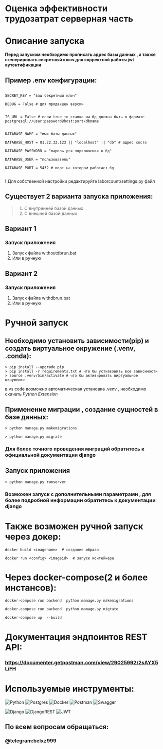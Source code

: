 
# Оценка эффективности трудозатрат серверная часть


# Описание запуска

**Перед запуском необходимо прописать адрес базы данных , а также сгенерировать секретный ключ для  корректной работы jwt аутентификации**  
## Пример .env конфигурации:
```

SECRET_KEY = "ваш секретный ключ"

DEBUG = False # для продакшен версии


IS_URL = False # если true то ссылка на бд должна быть в формате postgresql://user:password@host:port/dbname


DATABASE_NAME = "имя базы данных"

DATABASE_HOST = 81.22.32.123 || "localhost" || "db" # адрес хоста

DATABASE_PASSWORD = "пароль для подключения к бд"

DATABASE_USER = "пользователь"

DATABASE_PORT = 5432 # порт на котором работает бд
    
```   
! Для собственной настройки редактируйте laborcount/settings.py файл


## Существует 2 варианта запуска приложения:
> 1. С внутренней базой данных
> 2. С внешней базой данных

## Вариант 1
### Запуск приложения
1. Запуск файла withoutdbrun.bat
2. Или в ручную 

## Вариант 2
### Запуск приложения
1. Запуск файла withdbrun.bat
2. Или в ручную


# Ручной запуск

## Необходимо  установить  зависимости(pip) и создать виртуальное окружение (.venv, .conda):
```
> pip install --upgrade pip
> pip install -r requirements.txt # что бы устнавовить все зависимости
> source .venv/bin/activate # что бы активировать виртуальное окружение

```
в vs code возможно автоматическая установка .venv , необходимо скачать *Python Extension*


## Применение миграции , создание сущностей в базе данных:

```
> python manage.py makemigrations 

> python manage.py migrate 
```
### Для более точного проведения миграций обратитесь к официальной документации django


## Запуск приложения 

```
> python manage.py runserver 

```

### Возможен запуск с дополнительными параметрами , для более подробной информации обратитесь к документации django


# Также возможен  ручной запуск через докер:
```
docker build <imagename>  # создание образа

docker run <config> <imageid>  # запуск контейнера
```


# Через docker-compose(2 и более инстансов):
```
docker-compose run backend  python manage.py makemigrations

docker-compose run backend  python manage.py migrate

docker-compose up  --build
```




# Документация эндпоинтов REST API:
### https://documenter.getpostman.com/view/29025992/2sAYX5LiFH



# Используемые инструменты:
![Python](https://img.shields.io/badge/python-3670A0?style=for-the-badge&logo=python&logoColor=ffdd54) 
![Postgres](https://img.shields.io/badge/postgres-%23316192.svg?style=for-the-badge&logo=postgresql&logoColor=white) 
![Docker](https://img.shields.io/badge/docker-%230db7ed.svg?style=for-the-badge&logo=docker&logoColor=white) 
![Postman](https://img.shields.io/badge/Postman-FF6C37?style=for-the-badge&logo=postman&logoColor=white) ![Swagger](https://img.shields.io/badge/-Swagger-%23Clojure?style=for-the-badge&logo=swagger&logoColor=white) 

![Django](https://img.shields.io/badge/django-%23092E20.svg?style=for-the-badge&logo=django&logoColor=white) 
![DjangoREST](https://img.shields.io/badge/DJANGO-REST-ff1709?style=for-the-badge&logo=django&logoColor=white&color=ff1709&labelColor=gray) 
![JWT](https://img.shields.io/badge/JWT-black?style=for-the-badge&logo=JSON%20web%20tokens) 




## По всем вопросам обращаться:

### @telegram:belxz999




